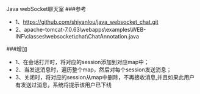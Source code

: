 Java webSocket聊天室
###参考

* 1、https://github.com/shiyanlou/java_websocket_chat.git
* 2、apache-tomcat-7.0.63\webapps\examples\WEB-INF\classes\websocket\chat\ChatAnnotation.java

###增加
* 1、在会话打开时，将对应的session添加到对应map中；
* 2、当发送消息时，遍历整个map，然后对每个session发送消息；
* 3、关闭时，将对应的session从map中删除，不再接收消息,并且如果此用户有发送过消息，系统将提示该用户已下线